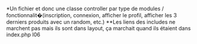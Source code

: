 *Un fichier et donc une classe controller par type de modules / fonctionnalit�(inscription, connexion, afficher le profil, afficher les 3 derniers produits avec un random, etc.)
**Les liens des includes ne marchent pas mais ils sont dans layout, ça marchait quand ils étaient dans index.php l06